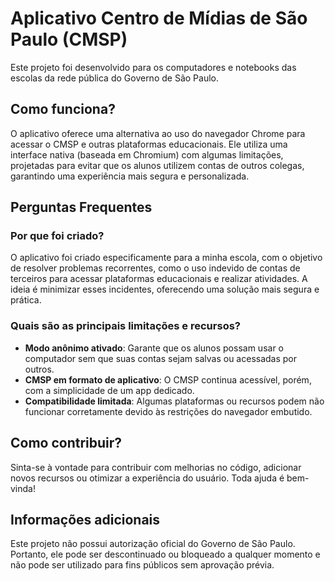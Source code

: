 # Aplicativo Centro de Mídias de São Paulo (CMSP)

Este projeto foi desenvolvido para os computadores e notebooks das escolas da rede pública do Governo de São Paulo.

## Como funciona?

O aplicativo oferece uma alternativa ao uso do navegador Chrome para acessar o CMSP e outras plataformas educacionais. Ele utiliza uma interface nativa (baseada em Chromium) com algumas limitações, projetadas para evitar que os alunos utilizem contas de outros colegas, garantindo uma experiência mais segura e personalizada.

## Perguntas Frequentes

### Por que foi criado?

O aplicativo foi criado especificamente para a minha escola, com o objetivo de resolver problemas recorrentes, como o uso indevido de contas de terceiros para acessar plataformas educacionais e realizar atividades. A ideia é minimizar esses incidentes, oferecendo uma solução mais segura e prática.

### Quais são as principais limitações e recursos?

- **Modo anônimo ativado**: Garante que os alunos possam usar o computador sem que suas contas sejam salvas ou acessadas por outros.
- **CMSP em formato de aplicativo**: O CMSP continua acessível, porém, com a simplicidade de um app dedicado.
- **Compatibilidade limitada**: Algumas plataformas ou recursos podem não funcionar corretamente devido às restrições do navegador embutido.

## Como contribuir?

Sinta-se à vontade para contribuir com melhorias no código, adicionar novos recursos ou otimizar a experiência do usuário. Toda ajuda é bem-vinda!

## Informações adicionais

Este projeto não possui autorização oficial do Governo de São Paulo. Portanto, ele pode ser descontinuado ou bloqueado a qualquer momento e não pode ser utilizado para fins públicos sem aprovação prévia.
